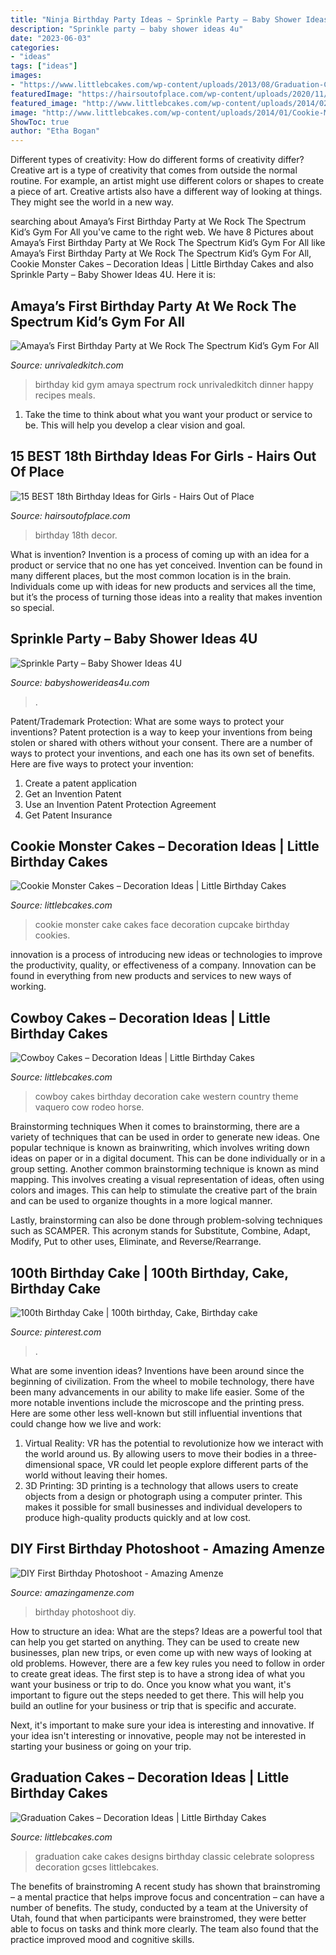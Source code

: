 ```yaml
---
title: "Ninja Birthday Party Ideas ~ Sprinkle Party – Baby Shower Ideas 4u"
description: "Sprinkle party – baby shower ideas 4u"
date: "2023-06-03"
categories:
- "ideas"
tags: ["ideas"]
images:
- "https://www.littlebcakes.com/wp-content/uploads/2013/08/Graduation-Cake-Pics.jpg"
featuredImage: "https://hairsoutofplace.com/wp-content/uploads/2020/11/18th-birthday-ideas.jpg"
featured_image: "http://www.littlebcakes.com/wp-content/uploads/2014/02/Cowboy-Wedding-Cakes.jpg"
image: "http://www.littlebcakes.com/wp-content/uploads/2014/01/Cookie-Monster-Cake-Pictures.jpg"
ShowToc: true
author: "Etha Bogan"
---
```



Different types of creativity: How do different forms of creativity differ?
Creative art is a type of creativity that comes from outside the normal routine. For example, an artist might use different colors or shapes to create a piece of art. Creative artists also have a different way of looking at things. They might see the world in a new way.

	

		
searching about Amaya’s First Birthday Party at We Rock The Spectrum Kid’s Gym For All you've came to the right web. We have 8 Pictures about Amaya’s First Birthday Party at We Rock The Spectrum Kid’s Gym For All like Amaya’s First Birthday Party at We Rock The Spectrum Kid’s Gym For All, Cookie Monster Cakes – Decoration Ideas | Little Birthday Cakes and also Sprinkle Party – Baby Shower Ideas 4U. Here it is:
		
    
## Amaya’s First Birthday Party At We Rock The Spectrum Kid’s Gym For All

<img loading=lazy src="https://www.unrivaledkitch.com/wp-content/uploads/2014/09/001.jpg" onerror="this.onerror=null;this.src='https://tse4.mm.bing.net/th?id=OIP.gPf-OWg_ckRuAVrEEWBesgHaJ4&amp;pid=15.1';" alt="Amaya’s First Birthday Party at We Rock The Spectrum Kid’s Gym For All">

_Source: unrivaledkitch.com_

>birthday kid gym amaya spectrum rock unrivaledkitch dinner happy recipes meals. 

	

1. Take the time to think about what you want your product or service to be. This will help you develop a clear vision and goal.

    
## 15 BEST 18th Birthday Ideas For Girls - Hairs Out Of Place

<img loading=lazy src="https://hairsoutofplace.com/wp-content/uploads/2020/11/18th-birthday-ideas.jpg" onerror="this.onerror=null;this.src='https://tse1.mm.bing.net/th?id=OIP.a31Oqr96ZO_IGfIoc9zfmwHaLG&amp;pid=15.1';" alt="15 BEST 18th Birthday Ideas for Girls - Hairs Out of Place">

_Source: hairsoutofplace.com_

>birthday 18th decor. 

	

What is invention?
Invention is a process of coming up with an idea for a product or service that no one has yet conceived. Invention can be found in many different places, but the most common location is in the brain. Individuals come up with ideas for new products and services all the time, but it’s the process of turning those ideas into a reality that makes invention so special.

    
## Sprinkle Party – Baby Shower Ideas 4U

<img loading=lazy src="https://babyshowerideas4u.com/wp-content/uploads/2014/02/Baby-Sprinkle-Party.jpg" onerror="this.onerror=null;this.src='https://tse3.mm.bing.net/th?id=OIP.we23DYlOavcQUb_hQciecAHaLZ&amp;pid=15.1';" alt="Sprinkle Party – Baby Shower Ideas 4U">

_Source: babyshowerideas4u.com_

>. 

	

Patent/Trademark Protection: What are some ways to protect your inventions?
Patent protection is a way to keep your inventions from being stolen or shared with others without your consent. There are a number of ways to protect your inventions, and each one has its own set of benefits. Here are five ways to protect your invention: 
1. Create a patent application 
2. Get an Invention Patent 
3. Use an Invention Patent Protection Agreement 
4. Get Patent Insurance 

    
## Cookie Monster Cakes – Decoration Ideas | Little Birthday Cakes

<img loading=lazy src="http://www.littlebcakes.com/wp-content/uploads/2014/01/Cookie-Monster-Cake-Pictures.jpg" onerror="this.onerror=null;this.src='https://tse3.mm.bing.net/th?id=OIP.Uwrj9sjURIxg2z46YxbhQQHaJ4&amp;pid=15.1';" alt="Cookie Monster Cakes – Decoration Ideas | Little Birthday Cakes">

_Source: littlebcakes.com_

>cookie monster cake cakes face decoration cupcake birthday cookies. 

	

innovation is a process of introducing new ideas or technologies to improve the productivity, quality, or effectiveness of a company. Innovation can be found in everything from new products and services to new ways of working. 

    
## Cowboy Cakes – Decoration Ideas | Little Birthday Cakes

<img loading=lazy src="http://www.littlebcakes.com/wp-content/uploads/2014/02/Cowboy-Wedding-Cakes.jpg" onerror="this.onerror=null;this.src='https://tse4.mm.bing.net/th?id=OIP.OA0mNdhMvr2LFDIbD5nAIQHaMX&amp;pid=15.1';" alt="Cowboy Cakes – Decoration Ideas | Little Birthday Cakes">

_Source: littlebcakes.com_

>cowboy cakes birthday decoration cake western country theme vaquero cow rodeo horse. 

	

Brainstorming techniques
When it comes to brainstorming, there are a variety of techniques that can be used in order to generate new ideas. One popular technique is known as brainwriting, which involves writing down ideas on paper or in a digital document. This can be done individually or in a group setting.
Another common brainstorming technique is known as mind mapping. This involves creating a visual representation of ideas, often using colors and images. This can help to stimulate the creative part of the brain and can be used to organize thoughts in a more logical manner.

Lastly, brainstorming can also be done through problem-solving techniques such as SCAMPER. This acronym stands for Substitute, Combine, Adapt, Modify, Put to other uses, Eliminate, and Reverse/Rearrange.

    
## 100th Birthday Cake | 100th Birthday, Cake, Birthday Cake

<img loading=lazy src="https://i.pinimg.com/736x/04/a8/00/04a8000ceb01f8cd9155a5ace2f4032e.jpg" onerror="this.onerror=null;this.src='https://tse2.mm.bing.net/th?id=OIP.tiqRXG8TpB52EF63Uvii3gHaJ3&amp;pid=15.1';" alt="100th Birthday Cake | 100th birthday, Cake, Birthday cake">

_Source: pinterest.com_

>. 

	

What are some invention ideas?
Inventions have been around since the beginning of civilization. From the wheel to mobile technology, there have been many advancements in our ability to make life easier. Some of the more notable inventions include the microscope and the printing press. Here are some other less well-known but still influential inventions that could change how we live and work:
1) Virtual Reality: VR has the potential to revolutionize how we interact with the world around us. By allowing users to move their bodies in a three-dimensional space, VR could let people explore different parts of the world without leaving their homes.
2) 3D Printing: 3D printing is a technology that allows users to create objects from a design or photograph using a computer printer. This makes it possible for small businesses and individual developers to produce high-quality products quickly and at low cost.

    
## DIY First Birthday Photoshoot - Amazing Amenze

<img loading=lazy src="https://amazingamenze.com/wp-content/uploads/2020/04/first-birthday-photoshoot.jpg" onerror="this.onerror=null;this.src='https://tse2.mm.bing.net/th?id=OIP.xyLv9TCyDPpSGv36BGNauAHaJ4&amp;pid=15.1';" alt="DIY First Birthday Photoshoot - Amazing Amenze">

_Source: amazingamenze.com_

>birthday photoshoot diy. 

	

How to structure an idea: What are the steps?
Ideas are a powerful tool that can help you get started on anything. They can be used to create new businesses, plan new trips, or even come up with new ways of looking at old problems. However, there are a few key rules you need to follow in order to create great ideas.
The first step is to have a strong idea of what you want your business or trip to do. Once you know what you want, it's important to figure out the steps needed to get there. This will help you build an outline for your business or trip that is specific and accurate.

Next, it's important to make sure your idea is interesting and innovative. If your idea isn't interesting or innovative, people may not be interested in starting your business or going on your trip.

    
## Graduation Cakes – Decoration Ideas | Little Birthday Cakes

<img loading=lazy src="https://www.littlebcakes.com/wp-content/uploads/2013/08/Graduation-Cake-Pics.jpg" onerror="this.onerror=null;this.src='https://tse4.mm.bing.net/th?id=OIP.FzF5xyvvONHBAF88429-cgHaJ4&amp;pid=15.1';" alt="Graduation Cakes – Decoration Ideas | Little Birthday Cakes">

_Source: littlebcakes.com_

>graduation cake cakes designs birthday classic celebrate solopress decoration gcses littlebcakes. 

	

The benefits of brainstroming
A recent study has shown that brainstroming – a mental practice that helps improve focus and concentration – can have a number of benefits. The study, conducted by a team at the University of Utah, found that when participants were brainstromed, they were better able to focus on tasks and think more clearly. The team also found that the practice improved mood and cognitive skills.

